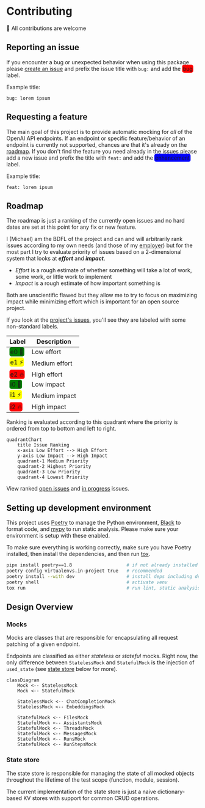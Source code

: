 # Contributing

🤝 All contributions are welcome

## Reporting an issue

If you encounter a bug or unexpected behavior when using this package please [create an issue](https://github.com/mharrisb1/openai-responses-python/issues) and prefix the issue title with `bug:` and add the <span style='background-color: red; padding: 2px; border-radius: 5px'>bug</span> label.

Example title:

```
bug: lorem ipsum
```

## Requesting a feature

The main goal of this project is to provide automatic mocking for _all_ of the OpenAI API endpoints. If an endpoint or specific feature/behavior of an endpoint is currently not supported, chances are that it's already on the [roadmap](#roadmap). If you don't find the feature you need already in the issues please add a new issue and prefix the title with `feat:` and add the <span style='background-color: blue; padding: 2px; border-radius: 5px'>enhancement</span> label.

Example title:

```
feat: lorem ipsum
```

## Roadmap

The roadmap is just a ranking of the currently open issues and no hard dates are set at this point for any fix or new feature.

I (Michael) am the BDFL of the project and can and will arbitrarily rank issues according to my own needs (and those of my [employer](https://www.definite.app)) but for the most part I try to evaluate priority of issues based on a 2-dimensional system that looks at **_effort_** and **_impact_**.

- _Effort_ is a rough estimate of whether something will take a lot of work, some work, or little work to implement
- _Impact_ is a rough estimate of how important something is

Both are unscientific flawed but they allow me to try to focus on maximizing impact while minimizing effort which is important for an open source project.

If you look at the [project's issues](https://github.com/mharrisb1/openai-responses-python/issues), you'll see they are labeled with some non-standard labels.

| Label                                                                                  | Description   |
| -------------------------------------------------------------------------------------- | ------------- |
| <span style='background-color: green; padding: 2px; border-radius: 5px'>e0 🌵</span>   | Low effort    |
| <span style='background-color: yellow; padding: 2px; border-radius: 5px'>e1 ⚡️</span> | Medium effort |
| <span style='background-color: red; padding: 2px; border-radius: 5px'>e2 🔥</span>     | High effort   |
| <span style='background-color: green; padding: 2px; border-radius: 5px'>i0 🌵</span>   | Low impact    |
| <span style='background-color: yellow; padding: 2px; border-radius: 5px'>i1 ⚡️</span> | Medium impact |
| <span style='background-color: red; padding: 2px; border-radius: 5px'>i2 🔥</span>     | High impact   |

Ranking is evaluated according to this quadrant where the priority is ordered from top to bottom and left to right.

```mermaid
quadrantChart
    title Issue Ranking
    x-axis Low Effort --> High Effort
    y-axis Low Impact --> High Impact
    quadrant-1 Medium Priority
    quadrant-2 Highest Priority
    quadrant-3 Low Priority
    quadrant-4 Lowest Priority
```

View ranked [open issues](https://github.com/users/mharrisb1/projects/4) and [in progress](https://github.com/users/mharrisb1/projects/4/views/2) issues.

## Setting up development environment

This project uses [Poetry](https://python-poetry.org/) to manage the Python environment, [Black](https://github.com/psf/black) to format code,
and [mypy](https://mypy-lang.org/) to run static analysis. Please make sure your environment is setup with these enabled.

To make sure everything is working correctly, make sure you have Poetry installed, then install the dependencies, and then run [tox](https://tox.wiki/en/4.14.2/).

```sh
pipx install poetry==1.8                    # if not already installed
poetry config virtualenvs.in-project true   # recommended
poetry install --with dev                   # install deps including development deps
poetry shell                                # activate venv
tox run                                     # run lint, static analysis, unit tests, and examples
```

## Design Overview

### Mocks

Mocks are classes that are responsible for encapsulating all request patching of a given endpoint.

Endpoints are classified as either _stateless_ or _stateful_ mocks. Right now, the only difference between `StatelessMock` and `StatefulMock` is the injection of `used_state` (see [state store](#state-store) below for more).

```mermaid
classDiagram
    Mock <-- StatelessMock
    Mock <-- StatefulMock

    StatelessMock <-- ChatCompletionMock
    StatelessMock <-- EmbeddingsMock

    StatefulMock <-- FilesMock
    StatefulMock <-- AssistantsMock
    StatefulMock <-- ThreadsMock
    StatefulMock <-- MessagesMock
    StatefulMock <-- RunsMock
    StatefulMock <-- RunStepsMock
```

### State store

The state store is responsible for managing the state of all mocked objects throughout the lifetime of the test scope (function, module, session).

The current implementation of the state store is just a naive dictionary-based KV stores with support for common CRUD operations.
